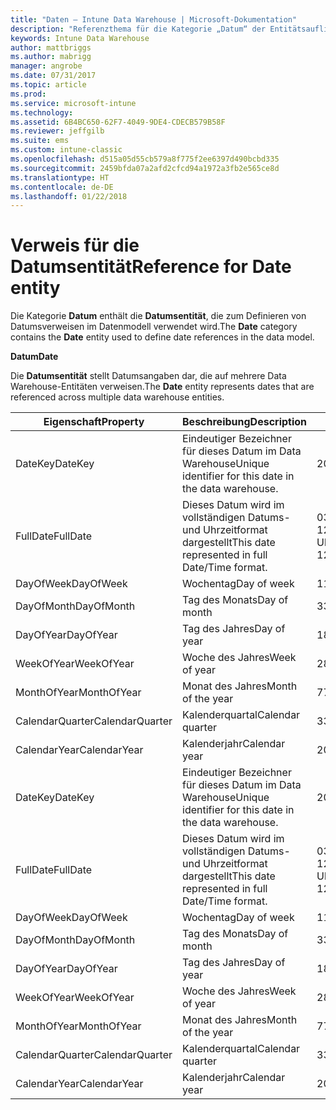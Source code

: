```yaml
---
title: "Daten – Intune Data Warehouse | Microsoft-Dokumentation"
description: "Referenzthema für die Kategorie „Datum“ der Entitätsauflistungen in der Intune Data Warehouse-API."
keywords: Intune Data Warehouse
author: mattbriggs
ms.author: mabrigg
manager: angrobe
ms.date: 07/31/2017
ms.topic: article
ms.prod: 
ms.service: microsoft-intune
ms.technology: 
ms.assetid: 6B4BC650-62F7-4049-9DE4-CDECB579B58F
ms.reviewer: jeffgilb
ms.suite: ems
ms.custom: intune-classic
ms.openlocfilehash: d515a05d55cb579a8f775f2ee6397d490bcbd335
ms.sourcegitcommit: 2459bfda07a2afd2cfcd94a1972a3fb2e565ce8d
ms.translationtype: HT
ms.contentlocale: de-DE
ms.lasthandoff: 01/22/2018
---
```

# <a name="reference-for-date-entity"></a><span data-ttu-id="bd979-104">Verweis für die Datumsentität</span><span class="sxs-lookup"><span data-stu-id="bd979-104">Reference for Date entity</span></span>

<span data-ttu-id="bd979-105">Die Kategorie **Datum** enthält die **Datumsentität**, die zum Definieren von Datumsverweisen im Datenmodell verwendet wird.</span><span class="sxs-lookup"><span data-stu-id="bd979-105">The **Date** category contains the **Date** entity used to define date references in the data model.</span></span>

<span data-ttu-id="bd979-106">**Datum**</span><span class="sxs-lookup"><span data-stu-id="bd979-106">**Date**</span></span>

<span data-ttu-id="bd979-107">Die **Datumsentität** stellt Datumsangaben dar, die auf mehrere Data Warehouse-Entitäten verweisen.</span><span class="sxs-lookup"><span data-stu-id="bd979-107">The **Date** entity represents dates that are referenced across multiple data warehouse entities.</span></span>


|    <span data-ttu-id="bd979-108">Eigenschaft</span><span class="sxs-lookup"><span data-stu-id="bd979-108">Property</span></span>     |                      <span data-ttu-id="bd979-109">Beschreibung</span><span class="sxs-lookup"><span data-stu-id="bd979-109">Description</span></span>                       |       <span data-ttu-id="bd979-110">Beispiel</span><span class="sxs-lookup"><span data-stu-id="bd979-110">Example</span></span>        |
|-----------------|--------------------------------------------------------|----------------------|
|     <span data-ttu-id="bd979-111">DateKey</span><span class="sxs-lookup"><span data-stu-id="bd979-111">DateKey</span></span>     | <span data-ttu-id="bd979-112">Eindeutiger Bezeichner für dieses Datum im Data Warehouse</span><span class="sxs-lookup"><span data-stu-id="bd979-112">Unique identifier for this date in the data warehouse.</span></span> |       <span data-ttu-id="bd979-113">20160703</span><span class="sxs-lookup"><span data-stu-id="bd979-113">20160703</span></span>       |
|    <span data-ttu-id="bd979-114">FullDate</span><span class="sxs-lookup"><span data-stu-id="bd979-114">FullDate</span></span>     |    <span data-ttu-id="bd979-115">Dieses Datum wird im vollständigen Datums- und Uhrzeitformat dargestellt</span><span class="sxs-lookup"><span data-stu-id="bd979-115">This date represented in full Date/Time format.</span></span>     | <span data-ttu-id="bd979-116">03.07.2016 12:00:00 Uhr</span><span class="sxs-lookup"><span data-stu-id="bd979-116">7/3/2016 12:00:00 AM</span></span> |
|    <span data-ttu-id="bd979-117">DayOfWeek</span><span class="sxs-lookup"><span data-stu-id="bd979-117">DayOfWeek</span></span>    |                      <span data-ttu-id="bd979-118">Wochentag</span><span class="sxs-lookup"><span data-stu-id="bd979-118">Day of week</span></span>                       |          <span data-ttu-id="bd979-119">1</span><span class="sxs-lookup"><span data-stu-id="bd979-119">1</span></span>           |
|   <span data-ttu-id="bd979-120">DayOfMonth</span><span class="sxs-lookup"><span data-stu-id="bd979-120">DayOfMonth</span></span>    |                      <span data-ttu-id="bd979-121">Tag des Monats</span><span class="sxs-lookup"><span data-stu-id="bd979-121">Day of month</span></span>                      |          <span data-ttu-id="bd979-122">3</span><span class="sxs-lookup"><span data-stu-id="bd979-122">3</span></span>           |
|    <span data-ttu-id="bd979-123">DayOfYear</span><span class="sxs-lookup"><span data-stu-id="bd979-123">DayOfYear</span></span>    |                      <span data-ttu-id="bd979-124">Tag des Jahres</span><span class="sxs-lookup"><span data-stu-id="bd979-124">Day of year</span></span>                       |         <span data-ttu-id="bd979-125">185</span><span class="sxs-lookup"><span data-stu-id="bd979-125">185</span></span>          |
|   <span data-ttu-id="bd979-126">WeekOfYear</span><span class="sxs-lookup"><span data-stu-id="bd979-126">WeekOfYear</span></span>    |                      <span data-ttu-id="bd979-127">Woche des Jahres</span><span class="sxs-lookup"><span data-stu-id="bd979-127">Week of year</span></span>                      |          <span data-ttu-id="bd979-128">28</span><span class="sxs-lookup"><span data-stu-id="bd979-128">28</span></span>          |
|   <span data-ttu-id="bd979-129">MonthOfYear</span><span class="sxs-lookup"><span data-stu-id="bd979-129">MonthOfYear</span></span>   |                   <span data-ttu-id="bd979-130">Monat des Jahres</span><span class="sxs-lookup"><span data-stu-id="bd979-130">Month of the year</span></span>                    |          <span data-ttu-id="bd979-131">7</span><span class="sxs-lookup"><span data-stu-id="bd979-131">7</span></span>           |
| <span data-ttu-id="bd979-132">CalendarQuarter</span><span class="sxs-lookup"><span data-stu-id="bd979-132">CalendarQuarter</span></span> |                    <span data-ttu-id="bd979-133">Kalenderquartal</span><span class="sxs-lookup"><span data-stu-id="bd979-133">Calendar quarter</span></span>                    |          <span data-ttu-id="bd979-134">3</span><span class="sxs-lookup"><span data-stu-id="bd979-134">3</span></span>           |
|  <span data-ttu-id="bd979-135">CalendarYear</span><span class="sxs-lookup"><span data-stu-id="bd979-135">CalendarYear</span></span>   |                     <span data-ttu-id="bd979-136">Kalenderjahr</span><span class="sxs-lookup"><span data-stu-id="bd979-136">Calendar year</span></span>                      |         <span data-ttu-id="bd979-137">2016</span><span class="sxs-lookup"><span data-stu-id="bd979-137">2016</span></span>         |
|     <span data-ttu-id="bd979-138">DateKey</span><span class="sxs-lookup"><span data-stu-id="bd979-138">DateKey</span></span>     | <span data-ttu-id="bd979-139">Eindeutiger Bezeichner für dieses Datum im Data Warehouse</span><span class="sxs-lookup"><span data-stu-id="bd979-139">Unique identifier for this date in the data warehouse.</span></span> |       <span data-ttu-id="bd979-140">20160703</span><span class="sxs-lookup"><span data-stu-id="bd979-140">20160703</span></span>       |
|    <span data-ttu-id="bd979-141">FullDate</span><span class="sxs-lookup"><span data-stu-id="bd979-141">FullDate</span></span>     |    <span data-ttu-id="bd979-142">Dieses Datum wird im vollständigen Datums- und Uhrzeitformat dargestellt</span><span class="sxs-lookup"><span data-stu-id="bd979-142">This date represented in full Date/Time format.</span></span>     | <span data-ttu-id="bd979-143">03.07.2016 12:00:00 Uhr</span><span class="sxs-lookup"><span data-stu-id="bd979-143">7/3/2016 12:00:00 AM</span></span> |
|    <span data-ttu-id="bd979-144">DayOfWeek</span><span class="sxs-lookup"><span data-stu-id="bd979-144">DayOfWeek</span></span>    |                      <span data-ttu-id="bd979-145">Wochentag</span><span class="sxs-lookup"><span data-stu-id="bd979-145">Day of week</span></span>                       |          <span data-ttu-id="bd979-146">1</span><span class="sxs-lookup"><span data-stu-id="bd979-146">1</span></span>           |
|   <span data-ttu-id="bd979-147">DayOfMonth</span><span class="sxs-lookup"><span data-stu-id="bd979-147">DayOfMonth</span></span>    |                      <span data-ttu-id="bd979-148">Tag des Monats</span><span class="sxs-lookup"><span data-stu-id="bd979-148">Day of month</span></span>                      |          <span data-ttu-id="bd979-149">3</span><span class="sxs-lookup"><span data-stu-id="bd979-149">3</span></span>           |
|    <span data-ttu-id="bd979-150">DayOfYear</span><span class="sxs-lookup"><span data-stu-id="bd979-150">DayOfYear</span></span>    |                      <span data-ttu-id="bd979-151">Tag des Jahres</span><span class="sxs-lookup"><span data-stu-id="bd979-151">Day of year</span></span>                       |         <span data-ttu-id="bd979-152">185</span><span class="sxs-lookup"><span data-stu-id="bd979-152">185</span></span>          |
|   <span data-ttu-id="bd979-153">WeekOfYear</span><span class="sxs-lookup"><span data-stu-id="bd979-153">WeekOfYear</span></span>    |                      <span data-ttu-id="bd979-154">Woche des Jahres</span><span class="sxs-lookup"><span data-stu-id="bd979-154">Week of year</span></span>                      |          <span data-ttu-id="bd979-155">28</span><span class="sxs-lookup"><span data-stu-id="bd979-155">28</span></span>          |
|   <span data-ttu-id="bd979-156">MonthOfYear</span><span class="sxs-lookup"><span data-stu-id="bd979-156">MonthOfYear</span></span>   |                   <span data-ttu-id="bd979-157">Monat des Jahres</span><span class="sxs-lookup"><span data-stu-id="bd979-157">Month of the year</span></span>                    |          <span data-ttu-id="bd979-158">7</span><span class="sxs-lookup"><span data-stu-id="bd979-158">7</span></span>           |
| <span data-ttu-id="bd979-159">CalendarQuarter</span><span class="sxs-lookup"><span data-stu-id="bd979-159">CalendarQuarter</span></span> |                    <span data-ttu-id="bd979-160">Kalenderquartal</span><span class="sxs-lookup"><span data-stu-id="bd979-160">Calendar quarter</span></span>                    |          <span data-ttu-id="bd979-161">3</span><span class="sxs-lookup"><span data-stu-id="bd979-161">3</span></span>           |
|  <span data-ttu-id="bd979-162">CalendarYear</span><span class="sxs-lookup"><span data-stu-id="bd979-162">CalendarYear</span></span>   |                     <span data-ttu-id="bd979-163">Kalenderjahr</span><span class="sxs-lookup"><span data-stu-id="bd979-163">Calendar year</span></span>                      |         <span data-ttu-id="bd979-164">2016</span><span class="sxs-lookup"><span data-stu-id="bd979-164">2016</span></span>         |

